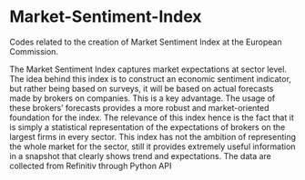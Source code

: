 # Market-Sentiment-Index
Codes related to the creation of Market Sentiment Index at the European Commission.

The Market Sentiment Index captures market expectations at sector level.
The idea behind this index is to construct an economic sentiment indicator, but rather being based on surveys, it will be based on actual forecasts made by brokers on companies. This is a key advantage. The usage of these brokers’ forecasts provides a more robust and market-oriented foundation for the index. The relevance of this index hence is the fact that it is simply a statistical representation of the expectations of brokers on the largest firms in every sector. This index has not the ambition of representing the whole market for the sector, still it provides extremely useful information in a snapshot that clearly shows trend and expectations.  The data are collected from Refinitiv through Python API
